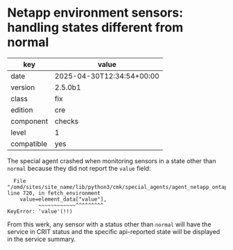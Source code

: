 [//]: # (werk v2)
# Netapp environment sensors: handling states different from normal

key        | value
---------- | ---
date       | 2025-04-30T12:34:54+00:00
version    | 2.5.0b1
class      | fix
edition    | cre
component  | checks
level      | 1
compatible | yes

The special agent crashed when monitoring sensors in a state other than `normal`
because they did not report the `value` field:

```
  File "/omd/sites/site_name/lib/python3/cmk/special_agents/agent_netapp_ontap.py", line 720, in fetch_environment
    value=element_data["value"],
          ~~~~~~~~~~~~^^^^^^^^^
KeyError: 'value'(!!)
```

From this werk, any sensor with a status other than `normal` will have the service in CRIT status
and the specific api-reported state will be displayed in the service summary.
